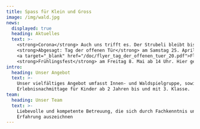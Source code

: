 ```yaml
---
title: Spass für Klein und Gross
image: /img/wald.jpg
news:
  displayed: true
  heading: Aktuelles
  text: >-
    <strong>Corona</strong> Auch uns trifft es. Der Strubeli bleibt bis auf weiteres geschlossen.<p></p>
    <strong>Abgesagt: Tag der offenen Tür</strong> am Samstag 25. April von 10 - 12 Uhr. Es ist keine Anmeldung notwendig.
    <a target="_blank" href="/doc/flyer_tag_der_offenen_tuer_20.pdf">Flyer</a><p></p>
    <strong>Frühlingsfest</strong> am Freitag 8. Mai ab 14 Uhr. Hier geht es zur <a target="_blank" href="/doc/anmeldung_fruehlingsfest_20.pdf">Anmeldung.</a>
intro:
  heading: Unser Angebot
  text: >-
    Unser vielfältiges Angebot umfasst Innen- und Waldspielgruppe, sowie
    Erlebnisnachmittage für Kinder ab 2 Jahren bis und mit 3. Klasse.
team:
  heading: Unser Team
  text: >-
    Liebevolle und kompetente Betreuung, die sich durch Fachkenntnis und
    Erfahrung auszeichnen
---
```



